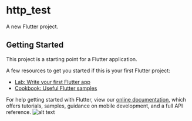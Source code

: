 # http_test

A new Flutter project.

## Getting Started

This project is a starting point for a Flutter application.

A few resources to get you started if this is your first Flutter project:

- [Lab: Write your first Flutter app](https://flutter.dev/docs/get-started/codelab)
- [Cookbook: Useful Flutter samples](https://flutter.dev/docs/cookbook)

For help getting started with Flutter, view our
[online documentation](https://flutter.dev/docs), which offers tutorials,
samples, guidance on mobile development, and a full API reference.
![alt text](https://vignette.wikia.nocookie.net/naruto/images/4/4a/Obito_Uchiha.png/revision/latest/scale-to-width-down/340?cb=20160312115221/to/img.png)